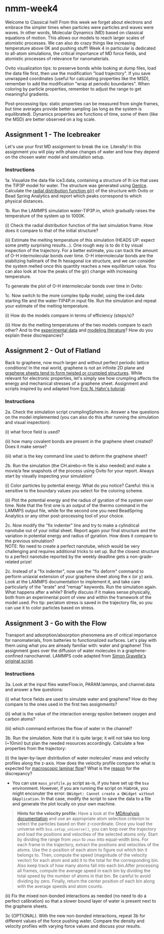 # nmm-week4

Welcome to Classical hell! From this week we forget about electrons and embrace the simpler times when particles were particles and waves were waves. In other words, Molecular Dynamics (MD) based on classical equations of motion. This allows our models to reach larger scales of atomistic processes. We can also do crazy things like increasing temperature above 0K and pushing stuff! Week 4 in particular is dedicated to all-atom simulations, the critical importance of MD force fields, and atomistic processes of relevance for nanomaterials.

Ovito visualization tips: to preserve bonds while looking at dump files, load the data file first, then use the modification "load trajectory". If you save unwrapped coordinates (useful for calculating properties like the MSD), remember to add the modification "wrap at periodic boundaries". When coloring by particle properties, remember to adjust the range to get meaningful gradients.

Post-processing tips: static properties can be measured from single frames, but time averages provide better sampling (as long as the system is equilibrated). Dynamics properties are functions of time, some of them (like the MSD) are better observed on a log scale. 

## Assignment 1 - The Icebreaker

Let's use your first MD assignment to break the ice. Literally! In this assignment you will play with phase changes of water and how they depend on the chosen water model and simulation setup.

### Instructions

1a. Visualize the data file ice3.data, containing a structure of Ih ice that uses the TIP3P model for water. The structure was generated using [GenIce](https://github.com/vitroid/GenIce). Calculate the [radial distribution function g(r)](https://en.wikipedia.org/wiki/Radial_distribution_function) of the structure with Ovito or Bead Spring Analytics and report which peaks correspond to which physical distances. 

1b. Run the LAMMPS simulation water-TIP3P.in, which gradually raises the temperature of the system up to 1000K.

(i) Check the radial distribution function of the last simulation frame. How does it compare to that of the initial structure?

(ii) Estimate the melting temperature of this simulation (HEADS UP: expect some pretty surprising results...). One rough way is to do it by visual inspection of the trajectory. For a better estimate, you can track the amount of O-H intermolecular bonds over time. O-H intermolecular bonds are the stabilizing hallmark of the Ih hexagonal ice structure, and we can consider the system melted once this quantity reaches a new equilibrium value. You can also look at how the peaks of the g(r) change with increasing temperature.

To generate the plot of O-H intermolecular bonds over time in Ovito: 

1c. Now switch to the more complex tip4p model, using the ice4.data starting file and the water-TIP4P.in input file. Run the simulation and repeat your estimate of the melting temperature.

(i) How do the models compare in terms of efficiency (steps/s)?

(ii) How do the melting temperatures of the two models compare to each other? And to the [experimental data](https://sciencenotes.org/melting-point-of-water-in-celsius-fahrenheit-and-kelvin/) and [modeling literature](https://pubs.aip.org/aip/jcp/article/122/11/114507/929655)?
How do you explain these discrepancies?


## Assignment 2 - Out of Flatland

Back to graphene, now much larger and without perfect periodic lattice conditions! In the real world, graphene is not an infinite 2D plane and [graphene sheets tend to form twisted or crumpled structures](https://doi.org/10.1016/j.mattod.2015.10.002). While relevant for electronic properties, let's simply see how crumpling affects the energy and mechanical stresses of a graphene sheet. 
Assignment and scripts inspired by and adapted from [Eric N. Hahn's tutorial](https://www.ericnhahn.com/tutorials/lammps-tutorials/crumpled-graphene).

### Instructions

2a. Check the simulation script crumplingSphere.in. Answer a few questions on the model implemented (you can also do this after running the simulation and visual inspection):

(i) what force field is used?

(ii) how many covalent bonds are present in the graphene sheet created? Does it make sense?

(iii) what is the key command line used to deform the graphene sheet?

2b. Run the simulation (the CH.airebo-m file is also needed) and make a movie/a few snapshots of the process using Ovito for your report. Always start by visually inspecting your simulation! 

(i) Color particles by potential energy. What do you notice? Careful: this is sensitive to the boundary values you select for the coloring scheme.

(ii) Plot the potential energy and the radius of gyration of the system over time. Note that the first one is an output of the thermo command in the LAMMPS output file, 
     while for the second one you need BeadSpring Analytics or any other post-processing tool of your choice. 

2c. Now modify the "fix indenter" line and try to make a cylindrical nanotube out of your initial sheet. 
    Report again your final structure and the variation in potential energy and radius of gyration. How does it compare to the previous simulation?     
    NOTE: No need to create a perfect nanotube, which would be very challenging and requires additional tricks to set up. But the closest structure to a perfect nanotube reported by the weekly deadline gets a non-grade-related prize!

2c. Instead of a "fix indenter", now use the "fix deform" command to perform uniaxial extension of your graphene sheet along the x (or y) axis. 
    Look at the LAMMPS documentation to implement it, and take care particularly of the "erate" and "remap" keywords. 
    Run the simulation again. What happens after a while? Briefly discuss if it makes sense physically, both from an experimental point of view and within the framework of the model used. 
    Pro tip: per/atom stress is saved in the trajectory file, so you can use it to color particles based on stress.

## Assignment 3 - Go with the Flow

Transport and adsorption/absorption phenomena are of critical importance for nanomaterials, from batteries to functionalized surfaces. Let's play with them using what you are already familiar with: water and graphene! This assignment goes over the diffusion of water molecules in a graphene-confined nanochannel. LAMMPS code adapted from [Simon Gravelle's original script](https://github.com/simongravelle/lammps-input-files/tree/main/inputs/water-in-graphene-slit).

### Instructions

3a. Look at the input files waterFlow.in, PARAM.lammps, and channel.data and answer a few questions:

(i) what force fields are used to simulate water and graphene? How do they compare to the ones used in the first two assignments?

(ii) what is the value of the interaction energy epsilon between oxygen and carbon atoms?

(iii) which command enforces the flow of water in the channel?

3b. Run the simulation. Note that it is quite large; it will not take too long (~10min) but plan the needed resources accordingly. 
Calculate a few properties from the trajectory: 


(i) the layer-by-layer distribution of water molecules' mass and velocity profiles along the z-axis. How does the velocity profile compare to what is expected for [macroscopic laminar flow](http://hyperphysics.phy-astr.gsu.edu/hbase/pfric.html)? What is the [reason](https://doi.org/10.1016/j.apsusc.2022.154477) for the discrepancy?

* You can use `mass_profile.py` script as-is, if you have set up the `bsa` environment. However, if you are running the script on Habrok, you might enconuter the error: `QWidget: Cannot create a QWidget without QApplication`. In that case, modify the script to save the data to a file and generate the plot locally on your own machine.

> **Hints for the velocity profile:** Have a look at the [MDAnalysis documentation](https://userguide.mdanalysis.org/stable/selections.html) and use an appropriate atom selection criterion to select the particles based on their z-coordinate. Once you load the universe with `bsa.setup_universe()`, you can loop over the trajectory and load the positions and velocities of the selected atoms only. Start by dividing the range from `zmin` to `zmax` into equal-width bins. For each frame in the trajectory, extract the positions and velocities of the atoms. Use the z-position of each atom to figure out which bin it belongs to. Then, compute the speed (magnitude of the velocity vector) for each atom and add it to the total for the corresponding bin. Also keep track of how many atoms fall into each bin.After processing all frames, compute the average speed in each bin by dividing the total speed by the number of atoms in that bin. Be careful to avoid dividing by zero. Finally, return the center position of each bin along with the average speeds and atom counts.

(ii) Fix the mixed non-bonded interactions as needed (no need to do a perfect calibration) so that a slower bound layer of water is present next to the graphene sheets. 

3c (OPTIONAL). With the new non-bonded interactions, repeat 3b for different values of the force pushing water. Compare the density and velocity profiles with varying force values and discuss your results.
